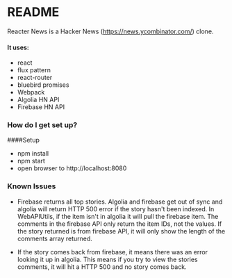 # README #

Reacter News is a Hacker News (https://news.ycombinator.com/) clone.

#### It uses:
* react
* flux pattern
* react-router
* bluebird promises
* Webpack
* Algolia HN API
* Firebase HN API

### How do I get set up? ###

####Setup
  * npm install
  * npm start
  * open browser to http://localhost:8080


### Known Issues ###

* Firebase returns all top stories. Algolia and firebase get out of sync and algolia will return HTTP 500 error if the
story hasn't been indexed. In WebAPIUtils, if the item isn't in algolia it will pull the firebase item. The comments in
the firebase API only return the item IDs, not the values. If the story returned is from firebase API, it will only show
the length of the comments array returned.

* If the story comes back from firebase, it means there was an error looking it up in algolia. This means if you try to
view the stories comments, it will hit a HTTP 500 and no story comes back.